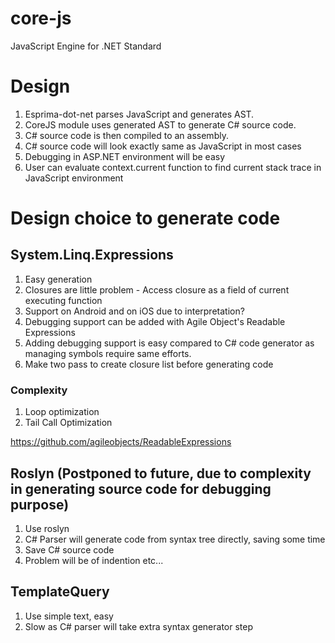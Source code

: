 # core-js
JavaScript Engine for .NET Standard

# Design

1. Esprima-dot-net parses JavaScript and generates AST.
2. CoreJS module uses generated AST to generate C# source code.
3. C# source code is then compiled to an assembly.
4. C# source code will look exactly same as JavaScript in most cases
5. Debugging in ASP.NET environment will be easy
6. User can evaluate context.current function to find current stack trace in JavaScript environment


# Design choice to generate code

## System.Linq.Expressions
1. Easy generation
2. Closures are little problem - Access closure as a field of current executing function
3. Support on Android and on iOS due to interpretation?
4. Debugging support can be added with Agile Object's Readable Expressions
5. Adding debugging support is easy compared to C# code generator as managing symbols require same efforts.
6. Make two pass to create closure list before generating code
 ### Complexity
 1. Loop optimization
 2. Tail Call Optimization

https://github.com/agileobjects/ReadableExpressions



## Roslyn (Postponed to future, due to complexity in generating source code for debugging purpose)

1. Use roslyn
2. C# Parser will generate code from syntax tree directly, saving some time
3. Save C# source code
4. Problem will be of indention etc...


## TemplateQuery
1. Use simple text, easy
2. Slow as C# parser will take extra syntax generator step